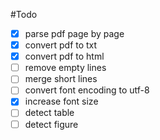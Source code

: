 #Todo

- [x] parse pdf page by page
- [x] convert pdf to txt
- [x] convert pdf to html
- [ ] remove empty lines
- [ ] merge short lines
- [ ] convert font encoding to utf-8
- [x] increase font size
- [ ] detect table
- [ ] detect figure